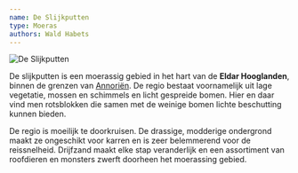 ```yaml
---
name: De Slijkputten
type: Moeras
authors: Wald Habets
---
```


![De Slijkputten](/static/img/wiki/slijkputten.jpg)

De slijkputten is een moerassig gebied in het hart van de **Eldar Hooglanden**, binnen de grenzen van [Annoriën](/wiki/geopolitics/annorien). De regio bestaat voornamelijk uit lage vegetatie, mossen en schimmels en licht gespreide bomen. Hier en daar vind men rotsblokken die samen met de weinige bomen lichte beschutting kunnen bieden.

De regio is moeilijk te doorkruisen. De drassige, modderige ondergrond maakt ze ongeschikt voor karren en is zeer belemmerend voor de reissnelheid. Drijfzand maakt elke stap veranderlijk en een assortiment van roofdieren en monsters zwerft doorheen het moerassing gebied.